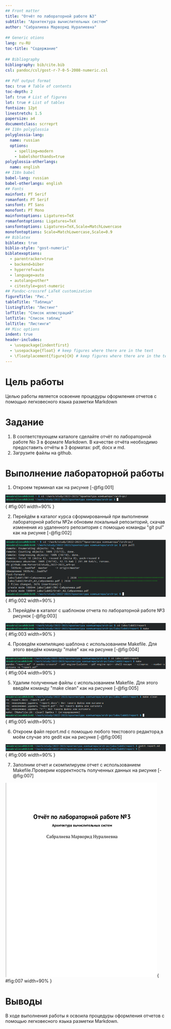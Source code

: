 ```yaml
---
## Front matter
title: "Отчёт по лабораторной работе №3"
subtitle: "Архитектура вычислительных систем"
author: "Сабралиева Марворид Нуралиевна"

## Generic otions
lang: ru-RU
toc-title: "Содержание"

## Bibliography
bibliography: bib/cite.bib
csl: pandoc/csl/gost-r-7-0-5-2008-numeric.csl

## Pdf output format
toc: true # Table of contents
toc-depth: 2
lof: true # List of figures
lot: true # List of tables
fontsize: 12pt
linestretch: 1.5
papersize: a4
documentclass: scrreprt
## I18n polyglossia
polyglossia-lang:
  name: russian
  options:
	- spelling=modern
	- babelshorthands=true
polyglossia-otherlangs:
  name: english
## I18n babel
babel-lang: russian
babel-otherlangs: english
## Fonts
mainfont: PT Serif
romanfont: PT Serif
sansfont: PT Sans
monofont: PT Mono
mainfontoptions: Ligatures=TeX
romanfontoptions: Ligatures=TeX
sansfontoptions: Ligatures=TeX,Scale=MatchLowercase
monofontoptions: Scale=MatchLowercase,Scale=0.9
## Biblatex
biblatex: true
biblio-style: "gost-numeric"
biblatexoptions:
  - parentracker=true
  - backend=biber
  - hyperref=auto
  - language=auto
  - autolang=other*
  - citestyle=gost-numeric
## Pandoc-crossref LaTeX customization
figureTitle: "Рис."
tableTitle: "Таблица"
listingTitle: "Листинг"
lofTitle: "Список иллюстраций"
lotTitle: "Список таблиц"
lolTitle: "Листинги"
## Misc options
indent: true
header-includes:
  - \usepackage{indentfirst}
  - \usepackage{float} # keep figures where there are in the text
  - \floatplacement{figure}{H} # keep figures where there are in the text
---
```


# Цель работы

Целью работы является освоение процедуры оформления отчетов с помощью
легковесного языка разметки Markdown

# Задание

1. В соответствующем каталоге сделайте отчёт по лабораторной работе No 3
в формате Markdown. В качестве отчёта необходимо предоставить отчёты
в 3 форматах: pdf, docx и md.
2. Загрузите файлы на github.


# Выполнение лабораторной работы
1. Откроем терминал как на рисунке [-@fig:001]

![Терминал](image/im1.png){ #fig:001 width=90% }

2. Перейдём в каталог курса сформированный при выполнении лабораторной работы №2и обновим локальный репозиторий, скачав изменения из удаленного репозитория с помощью команды "git pul" как на рисунке [-@fig:002]

![команда "git pul" ](image/im2.png){ #fig:002 width=90% }

3. Перейдём в каталог с шаблоном отчета по лабораторной работе №3 рисунок [-@fig:003]

![Каталог лабораторной работы №3](image/im3.png){ #fig:003 width=90% }

4. Проведём компиляцию шаблона с использованием Makefile. Для этого введём команду "make" как на рисунке [-@fig:004]

![компиляция шаблона](image/im4.png){ #fig:004 width=90% }

5. Удалим полученные файлы с использованием Makefile. Для этого введём команду "make clean" как на рисунке [-@fig:005]

![Удаление файлов](image/im5.png){ #fig:005 width=90% }

6. Откроем файл report.md c помощью любого текстового редактора,в моём случае это gedit как на рисунке [-@fig:006]

![откроем файл](image/im6.png){ #fig:006 width=90% }

7. Заполним отчет и скомпилируем отчет с использованием Makefile.Проверим корректность полученных данных на рисунке [-@fig:007]

![Проверка данных](image/im7.png){ #fig:007 width=90% }


# Выводы
В ходе выполнения работы я освоила процедуры оформления отчетов с помощью легковесного языка разметки Markdown.

